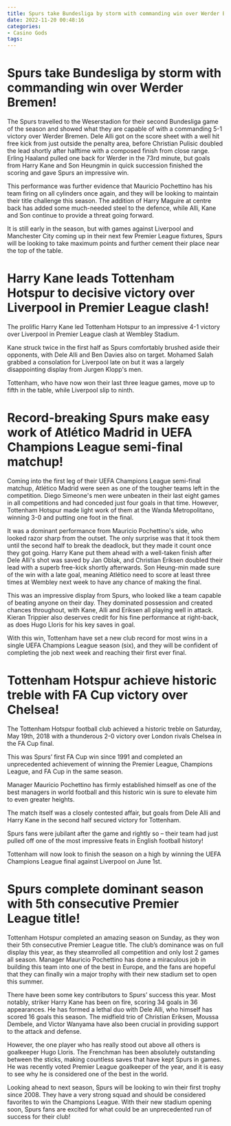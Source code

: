 ```yaml
---
title: Spurs take Bundesliga by storm with commanding win over Werder Bremen!
date: 2022-11-20 00:48:16
categories:
- Casino Gods
tags:
---
```



#  Spurs take Bundesliga by storm with commanding win over Werder Bremen!

The Spurs travelled to the Weserstadion for their second Bundesliga game of the season and showed what they are capable of with a commanding 5-1 victory over Werder Bremen. Dele Alli got on the score sheet with a well hit free kick from just outside the penalty area, before Christian Pulisic doubled the lead shortly after halftime with a composed finish from close range. Erling Haaland pulled one back for Werder in the 73rd minute, but goals from Harry Kane and Son Heungmin in quick succession finished the scoring and gave Spurs an impressive win.

This performance was further evidence that Mauricio Pochettino has his team firing on all cylinders once again, and they will be looking to maintain their title challenge this season. The addition of Harry Maguire at centre back has added some much-needed steel to the defence, while Alli, Kane and Son continue to provide a threat going forward.

It is still early in the season, but with games against Liverpool and Manchester City coming up in their next few Premier League fixtures, Spurs will be looking to take maximum points and further cement their place near the top of the table.

#  Harry Kane leads Tottenham Hotspur to decisive victory over Liverpool in Premier League clash!

The prolific Harry Kane led Tottenham Hotspur to an impressive 4-1 victory over Liverpool in Premier League clash at Wembley Stadium.

Kane struck twice in the first half as Spurs comfortably brushed aside their opponents, with Dele Alli and Ben Davies also on target. Mohamed Salah grabbed a consolation for Liverpool late on but it was a largely disappointing display from Jurgen Klopp's men.

Tottenham, who have now won their last three league games, move up to fifth in the table, while Liverpool slip to ninth.

#  Record-breaking Spurs make easy work of Atlético Madrid in UEFA Champions League semi-final matchup!

Coming into the first leg of their UEFA Champions League semi-final matchup, Atlético Madrid were seen as one of the tougher teams left in the competition. Diego Simeone's men were unbeaten in their last eight games in all competitions and had conceded just four goals in that time. However, Tottenham Hotspur made light work of them at the Wanda Metropolitano, winning 3-0 and putting one foot in the final.

It was a dominant performance from Mauricio Pochettino's side, who looked razor sharp from the outset. The only surprise was that it took them until the second half to break the deadlock, but they made it count once they got going. Harry Kane put them ahead with a well-taken finish after Dele Alli's shot was saved by Jan Oblak, and Christian Eriksen doubled their lead with a superb free-kick shortly afterwards. Son Heung-min made sure of the win with a late goal, meaning Atlético need to score at least three times at Wembley next week to have any chance of making the final.

This was an impressive display from Spurs, who looked like a team capable of beating anyone on their day. They dominated possession and created chances throughout, with Kane, Alli and Eriksen all playing well in attack. Kieran Trippier also deserves credit for his fine performance at right-back, as does Hugo Lloris for his key saves in goal.

With this win, Tottenham have set a new club record for most wins in a single UEFA Champions League season (six), and they will be confident of completing the job next week and reaching their first ever final.

#  Tottenham Hotspur achieve historic treble with FA Cup victory over Chelsea!

The Tottenham Hotspur football club achieved a historic treble on Saturday, May 19th, 2018 with a thunderous 2-0 victory over London rivals Chelsea in the FA Cup final.

This was Spurs’ first FA Cup win since 1991 and completed an unprecedented achievement of winning the Premier League, Champions League, and FA Cup in the same season.

Manager Mauricio Pochettino has firmly established himself as one of the best managers in world football and this historic win is sure to elevate him to even greater heights.

The match itself was a closely contested affair, but goals from Dele Alli and Harry Kane in the second half secured victory for Tottenham.

Spurs fans were jubilant after the game and rightly so – their team had just pulled off one of the most impressive feats in English football history!

Tottenham will now look to finish the season on a high by winning the UEFA Champions League final against Liverpool on June 1st.

#  Spurs complete dominant season with 5th consecutive Premier League title!

Tottenham Hotspur completed an amazing season on Sunday, as they won their 5th consecutive Premier League title. The club’s dominance was on full display this year, as they steamrolled all competition and only lost 2 games all season. Manager Mauricio Pochettino has done a miraculous job in building this team into one of the best in Europe, and the fans are hopeful that they can finally win a major trophy with their new stadium set to open this summer.

There have been some key contributors to Spurs’ success this year. Most notably, striker Harry Kane has been on fire, scoring 34 goals in 36 appearances. He has formed a lethal duo with Dele Alli, who himself has scored 16 goals this season. The midfield trio of Christian Eriksen, Moussa Dembele, and Victor Wanyama have also been crucial in providing support to the attack and defense.

However, the one player who has really stood out above all others is goalkeeper Hugo Lloris. The Frenchman has been absolutely outstanding between the sticks, making countless saves that have kept Spurs in games. He was recently voted Premier League goalkeeper of the year, and it is easy to see why he is considered one of the best in the world.

Looking ahead to next season, Spurs will be looking to win their first trophy since 2008. They have a very strong squad and should be considered favorites to win the Champions League. With their new stadium opening soon, Spurs fans are excited for what could be an unprecedented run of success for their club!